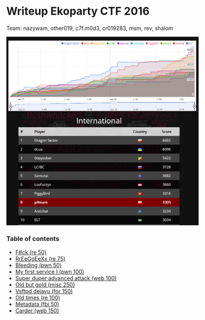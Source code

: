 # Writeup Ekoparty CTF 2016

Team: nazywam, other019, c7f.m0d3, cr019283, msm, rev, shalom

![](./score.png)


### Table of contents

* [F#ck (re 50)](re_50)
* [RrEeGgEeXx (re 75)](re_75)
* [Bleeding (pwn 50)](pwn_50)
* [My first service I (pwn 100)](pwn_100)
* [Super duper advanced attack (web 100)](web_100)
* [Old but gold (misc 250)](misc_250)
* [Vsftpd dejavu (for 150)](for_150)
* [Old times (re 100)](re_100)
* [Metadata (fbi 50)](fbi_50)
* [Carder (web 150)](web_150)
